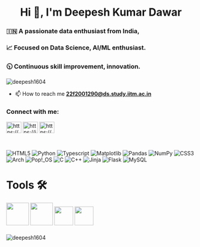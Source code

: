 <h1 align="center">Hi 👋,  I'm Deepesh Kumar Dawar</h1>
<h3>🇮🇳 A passionate data enthusiast from India,</h3>
<h3>📈 Focused on Data Science, AI/ML enthusiast.</h3>
<h3>🕥 Continuous skill improvement, innovation.</h3>

<p align="left"> <img src="https://komarev.com/ghpvc/?username=deepesh1604&label=Profile%20views&color=0e75b6&style=flat" alt="deepesh1604" /> </p>

- 📫 How to reach me **22f2001290@ds.study.iitm.ac.in**

<h3 align="left">Connect with me:</h3>

<p align="left">
<a href="https://linkedin.com/in/https://www.linkedin.com/in/deepesh-dawar-a6a065258" target="blank"><img align="center" src="https://raw.githubusercontent.com/rahuldkjain/github-profile-readme-generator/master/src/images/icons/Social/linked-in-alt.svg" alt="https://www.linkedin.com/in/deepesh-dawar-a6a065258" height="30" width="40" /></a>
<a href="https://instagram.com/https://instagram.com/deepp_1604?igshid=zddkntzintm=" target="blank"><img align="center" src="https://raw.githubusercontent.com/rahuldkjain/github-profile-readme-generator/master/src/images/icons/Social/instagram.svg" alt="https://instagram.com/deepp_1604?igshid=zddkntzintm=" height="30" width="40" /></a>
<a href="https://www.hackerrank.com/https://www.hackerrank.com/profile/22f2001290" target="blank"><img align="center" src="https://raw.githubusercontent.com/rahuldkjain/github-profile-readme-generator/master/src/images/icons/Social/hackerrank.svg" alt="https://www.hackerrank.com/profile/22f2001290" height="30" width="40" /></a>
</p> 
<br>

![HTML5](https://img.shields.io/badge/html5-%23E34F26.svg?style=for-the-badge&logo=html5&logoColor=white)
![Python](https://img.shields.io/badge/python-3670A0?style=for-the-badge&logo=python&logoColor=ffdd54)
![Typescript](https://img.shields.io/badge/typescript-%23007ACC.svg?style=for-the-badge&logo=typescript&logoColor=white)
![Matplotlib](https://img.shields.io/badge/Matplotlib-%23ffffff.svg?style=for-the-badge&logo=Matplotlib&logoColor=black)
![Pandas](https://img.shields.io/badge/pandas-%23150458.svg?style=for-the-badge&logo=pandas&logoColor=white)
![NumPy](https://img.shields.io/badge/numpy-%23013243.svg?style=for-the-badge&logo=numpy&logoColor=white)
![CSS3](https://img.shields.io/badge/css3-%231572B6.svg?style=for-the-badge&logo=css3&logoColor=white)
![Arch](https://img.shields.io/badge/Arch%20Linux-1793D1?logo=arch-linux&logoColor=fff&style=for-the-badge)
![Pop!\_OS](https://img.shields.io/badge/Pop!_OS-48B9C7?style=for-the-badge&logo=Pop!_OS&logoColor=white)
![C](https://img.shields.io/badge/c-%2300599C.svg?style=for-the-badge&logo=c&logoColor=white)
![C++](https://img.shields.io/badge/c++-%2300599C.svg?style=for-the-badge&logo=c%2B%2B&logoColor=white)
![Jinja](https://img.shields.io/badge/jinja-white.svg?style=for-the-badge&logo=jinja&logoColor=black)
![Flask](https://img.shields.io/badge/flask-%23000.svg?style=for-the-badge&logo=flask&logoColor=white)
![MySQL](https://img.shields.io/badge/mysql-4479A1.svg?style=for-the-badge&logo=mysql&logoColor=white)

# Tools 🛠️ 

<img src="https://imgs.search.brave.com/dhlg2llpJiilp7TBoA4ENKc4IhwzDMdr33Y_iY_8kvA/rs:fit:560:320:1/g:ce/aHR0cHM6Ly91cGxv/YWQud2lraW1lZGlh/Lm9yZy93aWtpcGVk/aWEvY29tbW9ucy90/aHVtYi85LzlhL1Zp/c3VhbF9TdHVkaW9f/Q29kZV8xLjM1X2lj/b24uc3ZnLzUxMnB4/LVZpc3VhbF9TdHVk/aW9fQ29kZV8xLjM1/X2ljb24uc3ZnLnBu/Zw" width = "60" height = "60"/> <img src = "https://imgs.search.brave.com/emnFTmUzq4BKVcmPKxw8ob3QVwpJhGEUtwrOzZIBqnI/rs:fit:860:0:0/g:ce/aHR0cHM6Ly9qdXB5/dGVyLm9yZy9hc3Nl/dHMvdHJ5L2p1cHl0/ZXIucG5n" width = "60" height = "60"  />
<img src ="https://imgs.search.brave.com/RUoK3EF7Fjo4yuClAeJHqCHsFTzZ_KnBrhQBsswKZ50/rs:fit:500:0:0/g:ce/aHR0cHM6Ly9zdGF0/aWMtMDAuaWNvbmR1/Y2suY29tL2Fzc2V0/cy4wMC9rYWdnbGUt/aWNvbi0xMDI0eDEw/MjQtMGoxcDVibzUu/cG5n" width = "50" height = "50" bottom = "10" />
<img src="https://upload.wikimedia.org/wikipedia/en/c/cd/Anaconda_Logo.png" width="50" height="50" style="margin-bottom: 10px;" />



<p><img align="center" src="https://github-readme-stats.vercel.app/api/top-langs?username=deepesh1604&show_icons=true&locale=en&layout=compact" alt="deepesh1604" /></p>

